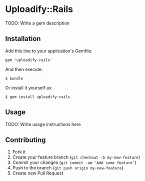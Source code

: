 # Uploadify::Rails

TODO: Write a gem description

## Installation

Add this line to your application's Gemfile:

    gem 'uploadify-rails'

And then execute:

    $ bundle

Or install it yourself as:

    $ gem install uploadify-rails

## Usage

TODO: Write usage instructions here

## Contributing

1. Fork it
2. Create your feature branch (`git checkout -b my-new-feature`)
3. Commit your changes (`git commit -am 'Add some feature'`)
4. Push to the branch (`git push origin my-new-feature`)
5. Create new Pull Request
